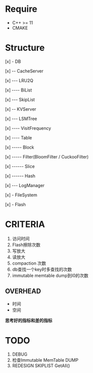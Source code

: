 # Require

* C++ >= 11
* CMAKE

# Structure

[x] - DB

[x] -- CacheServer

[x] --- LRU2Q

[x] ---- BiList

[x] --- SkipList

[x] -- KVServer

[x] --- LSMTree

[x] ---- VisitFrequency

[x] ---- Table

[x] ----- Block

[x] ----- Filter(BloomFilter / CuckooFilter)

[x] ------ Slice

[x] ------ Hash

[x] --- LogManager

[x] - FileSystem

[x] - Flash

# CRITERIA

1. 访问时间
2. Flash擦除次数
3. 写放大
4. 读放大
5. compaction 次数
6. db查找一个key时多查找的次数
7. immutable memtable dump到l0的次数

## OVERHEAD

* 时间
* 空间

**思考好的指标和差的指标**

# TODO

1. DEBUG
2. 检查Immutable MemTable DUMP
3. REDESIGN SKIPLIST GetAll()
